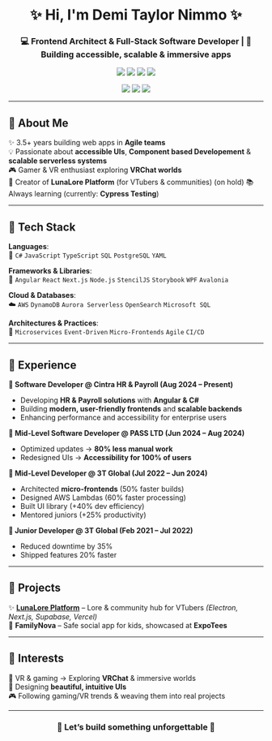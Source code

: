 <!-- Demi Taylor Nimmo | Modern Girly GitHub Profile -->

<h1 align="center">✨ Hi, I'm Demi Taylor Nimmo ✨</h1>
<h3 align="center">💻 Frontend Architect & Full-Stack Software Developer | 🌸 Building accessible, scalable & immersive apps</h3>

<p align="center">
  <!-- Cute tech badge row -->
  <img src="https://img.shields.io/badge/C%23-ffb6c1?style=for-the-badge&logo=csharp&logoColor=white" />
  <img src="https://img.shields.io/badge/Angular-ffc0cb?style=for-the-badge&logo=angular&logoColor=white" />
  <img src="https://img.shields.io/badge/AWS-f9c0d9?style=for-the-badge&logo=amazonaws&logoColor=white" />
  <img src="https://img.shields.io/badge/StencilJS-ff69b4?style=for-the-badge&logo=stencil&logoColor=white" />
</p>

<p align="center">
  <img src="https://img.shields.io/badge/-FullStackDeveloper-pink?style=for-the-badge&logo=visualstudio&logoColor=white" />
  <img src="https://img.shields.io/badge/-Middlesbrough,%20UK-ffb6c1?style=for-the-badge&logo=google-maps&logoColor=white" />
  <img src="https://img.shields.io/badge/-She/Her-ffc0cb?style=for-the-badge&logo=heart&logoColor=white" />
</p>

---

## 🌸 About Me  
✨ 3.5+ years building web apps in **Agile teams**  
💡 Passionate about **accessible UIs**, **Component based Developement** & **scalable serverless systems**  
🎮 Gamer & VR enthusiast exploring **VRChat worlds**  
🌙 Creator of **LunaLore Platform** (for VTubers & communities) (on hold) 
📚 Always learning (currently: **Cypress Testing**)  

---

## 💖 Tech Stack  

**Languages**:  
🌷 `C#` `JavaScript` `TypeScript` `SQL` `PostgreSQL` `YAML`  

**Frameworks & Libraries**:  
🌸 `Angular` `React` `Next.js` `Node.js` `StencilJS` `Storybook` `WPF` `Avalonia`  

**Cloud & Databases**:  
☁️ `AWS` `DynamoDB` `Aurora Serverless` `OpenSearch` `Microsoft SQL`  

**Architectures & Practices**:  
🌼 `Microservices` `Event-Driven` `Micro-Frontends` `Agile` `CI/CD`  

---

## 💼 Experience  

**🌺 Software Developer @ Cintra HR & Payroll (Aug 2024 – Present)**  
- Developing **HR & Payroll solutions** with **Angular & C#**  
- Building **modern, user-friendly frontends** and **scalable backends**  
- Enhancing performance and accessibility for enterprise users  

**🌸 Mid-Level Software Developer @ PASS LTD (Jun 2024 – Aug 2024)**  
- Optimized updates → **80% less manual work**  
- Redesigned UIs → **Accessibility for 100% of users**  

**🌷 Mid-Level Developer @ 3T Global (Jul 2022 – Jun 2024)**  
- Architected **micro-frontends** (50% faster builds)  
- Designed AWS Lambdas (60% faster processing)  
- Built UI library (+40% dev efficiency)  
- Mentored juniors (+25% productivity)  

**🌼 Junior Developer @ 3T Global (Feb 2021 – Jul 2022)**  
- Reduced downtime by 35%  
- Shipped features 20% faster  

---

## 🌙 Projects  

✨ **[LunaLore Platform](#)** – Lore & community hub for VTubers *(Electron, Next.js, Supabase, Vercel)*  
🌼 **FamilyNova** – Safe social app for kids, showcased at **ExpoTees**  

---

## 🎀 Interests  
💖 VR & gaming → Exploring **VRChat** & immersive worlds  
🌸 Designing **beautiful, intuitive UIs**  
🎮 Following gaming/VR trends & weaving them into real projects  

---

<h3 align="center">💌 Let’s build something unforgettable 💌</h3>
